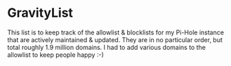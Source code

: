 # GravityList
This list is to keep track of the allowlist & blocklists for my Pi-Hole instance that are actively maintained & updated. They are in no particular order, but total roughly 1.9 million domains. I had to add various domains to the allowlist to keep people happy :-)
